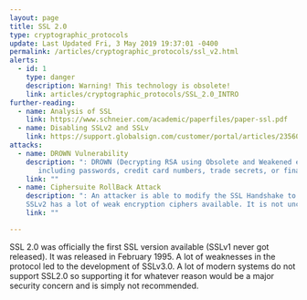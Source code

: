 ```yaml
---
layout: page
title: SSL 2.0
type: cryptographic_protocols
update: Last Updated Fri, 3 May 2019 19:37:01 -0400
permalink: /articles/cryptographic_protocols/ssl_v2.html
alerts:
  - id: 1
    type: danger
    description: Warning! This technology is obsolete!
    link: articles/cryptographic_protocols/SSL_2.0_INTRO
further-reading:
  - name: Analysis of SSL
    link: https://www.schneier.com/academic/paperfiles/paper-ssl.pdf
  - name: Disabling SSLv2 and SSLv
    link: https://support.globalsign.com/customer/portal/articles/2356063
attacks:
  - name: DROWN Vulnerability
    description: ": DROWN (Decrypting RSA using Obsolete and Weakened eNcryption) allows attackers to break the encryption and read or steal sensitive communications,
       including passwords, credit card numbers, trade secrets, or financial data."
    link: ""
  - name: Ciphersuite RollBack Attack
    description: ": An attacker is able to modify the SSL Handshake to force the connection to use weaker cipher suites than what the client has proposed.
    SSLv2 has a lot of weak encryption ciphers available. It is not uncommon to find weak encryption settings enabled on a server. One such weak encryption algorithm is named DES."
    link: ""

---
```

SSL 2.0 was officially the first SSL version available (SSLv1 never got released). It was released in February 1995.
A lot of weaknesses in the protocol led to the development of SSLv3.0. A lot of modern systems do not support SSL2.0 so supporting it for whatever reason would be a major security concern and is simply not recommended.
